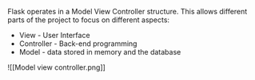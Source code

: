 
Flask operates in a Model View Controller structure. This allows different parts of the project to focus on different aspects:

- View - User Interface
- Controller - Back-end programming
- Model - data stored in memory and the database

![[Model view controller.png]]